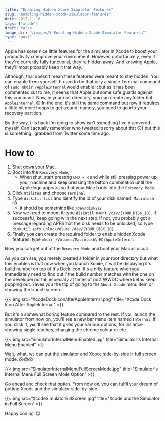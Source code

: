 ```yaml
---
title: "Enabling Hidden Xcode Simulator Features"
slug: "enabling-hidden-xcode-simulator-features"
date: 2017-11-16
tags: ["xcode"]
draft: false
image_dir: "/images/5-Enabling-Hidden-Xcode-Simulator-Features/"
type: "post"
---
```


Apple has some nice little features for the simulator in Xcode to boost your productivity or improve your environment. However, unfortunately, even if they're currently fully functional, they're hidden away. And knowing Apple, they'll most probably keep it that way.

Although, that doesn't mean these features were meant to stay hidden. You can enable them yourself. It used to be that only a single Terminal command of `sudo mkdir /AppleInternal` would enable it but as it has been commented out to me, it seems that Apple put some safe guards against this command. Now, in your root directory, you can create any folder but `AppleInternal`. 😐 In the end, it's still the same command but now it requires a little bit more hoops to get around; namely, you need to go into your recovery partition.

By the way, this hack I'm going to show isn't something I've discovered myself. Can't actually remember who tweeted it(sorry about that 😕) but this is something I grabbed from Twitter some time ago.

# How to
1. Shut down your Mac,
2. Boot into the `Recovery Mode`,
	- When shut, start pressing `CMD + R` and while still pressing power up your machine and keep pressing the button combination until the Apple logo appears so that your Mac boots into the `Recovery Mode`.
4. Click `Utilites` and choose `Terminal`
5. Type `diskutil list` and identify the id of your disk named ` Macintosh HD`
	- it should be something like `/dev/disk2s2`
6. Now we need to mount it: type `diskutil mount /dev/[YOUR_DISK_ID]`. If successful, keep going with the next step. If not, you probably got a message regarding APFS that the disk needs to be unlocked, so type `diskutil apfs unlockVolume /dev/[YOUR_DISK_ID]`
7. Finally you can create the required folder to enable hidden Xcode features: type `mkdir /Volumes/Macintosh\ HD/AppleInternal`

Now you can get out of the `Recovery Mode` and boot your Mac as usual.

As you can see, you merely created a folder in your root directory but what this enables is that now when you launch Xcode, it will be displaying it's build number on top of it's Dock icon. It's a nifty feature when you immediately need to find out if the build number matches with the one on the developer portal; especially at times of post WWDC where betas keep popping out. Saves you the trip of going to the `About Xcode` menu item or showing the launch screen.

{{< img src="XcodeDockIconAfterAppleInternal.png" title="Xcode Dock Icon After AppleInternal" >}}

But it's a somewhat boring feature compared to the rest. If you launch the simulator from now on, you'll see a new bar menu item named `Internal`. If you click it, you'll see that it gives your various options, for instance showing single touches, changing the chrome colour or etc.

{{< img src="SimulatorInternalMenuEnabled.jpg" title="Simulator's Internal Menu Enabled" >}}

Wait, what, we can put the simulator and Xcode side-by-side in full screen mode. 😱😱😱

{{< img src="SimulatorInternalMenuFullScreenMode.jpg" title="Simulator's Internal Menu Full Screen Mode Option" >}}

Go ahead and check that option. From now on, you can fulfil your dream of putting Xcode and the simulator side-by-side.

{{< img src="XcodeSimulatorFullScreen.jpg" title="Xcode and the Simulator in Full Screen" >}}

Happy coding! 😉